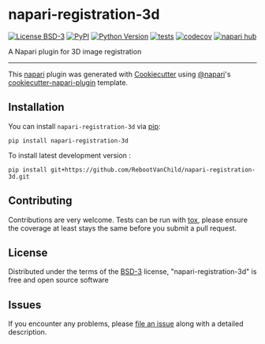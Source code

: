 # napari-registration-3d

[![License BSD-3](https://img.shields.io/pypi/l/napari-registration-3d.svg?color=green)](https://github.com/RebootVanChild/napari-registration-3d/raw/main/LICENSE)
[![PyPI](https://img.shields.io/pypi/v/napari-registration-3d.svg?color=green)](https://pypi.org/project/napari-registration-3d)
[![Python Version](https://img.shields.io/pypi/pyversions/napari-registration-3d.svg?color=green)](https://python.org)
[![tests](https://github.com/RebootVanChild/napari-registration-3d/workflows/tests/badge.svg)](https://github.com/RebootVanChild/napari-registration-3d/actions)
[![codecov](https://codecov.io/gh/RebootVanChild/napari-registration-3d/branch/main/graph/badge.svg)](https://codecov.io/gh/RebootVanChild/napari-registration-3d)
[![napari hub](https://img.shields.io/endpoint?url=https://api.napari-hub.org/shields/napari-registration-3d)](https://napari-hub.org/plugins/napari-registration-3d)

A Napari plugin for 3D image registration

----------------------------------

This [napari] plugin was generated with [Cookiecutter] using [@napari]'s [cookiecutter-napari-plugin] template.

<!--
Don't miss the full getting started guide to set up your new package:
https://github.com/napari/cookiecutter-napari-plugin#getting-started

and review the napari docs for plugin developers:
https://napari.org/stable/plugins/index.html
-->

## Installation

You can install `napari-registration-3d` via [pip]:

    pip install napari-registration-3d



To install latest development version :

    pip install git+https://github.com/RebootVanChild/napari-registration-3d.git


## Contributing

Contributions are very welcome. Tests can be run with [tox], please ensure
the coverage at least stays the same before you submit a pull request.

## License

Distributed under the terms of the [BSD-3] license,
"napari-registration-3d" is free and open source software

## Issues

If you encounter any problems, please [file an issue] along with a detailed description.

[napari]: https://github.com/napari/napari
[Cookiecutter]: https://github.com/audreyr/cookiecutter
[@napari]: https://github.com/napari
[MIT]: http://opensource.org/licenses/MIT
[BSD-3]: http://opensource.org/licenses/BSD-3-Clause
[GNU GPL v3.0]: http://www.gnu.org/licenses/gpl-3.0.txt
[GNU LGPL v3.0]: http://www.gnu.org/licenses/lgpl-3.0.txt
[Apache Software License 2.0]: http://www.apache.org/licenses/LICENSE-2.0
[Mozilla Public License 2.0]: https://www.mozilla.org/media/MPL/2.0/index.txt
[cookiecutter-napari-plugin]: https://github.com/napari/cookiecutter-napari-plugin

[file an issue]: https://github.com/RebootVanChild/napari-registration-3d/issues

[napari]: https://github.com/napari/napari
[tox]: https://tox.readthedocs.io/en/latest/
[pip]: https://pypi.org/project/pip/
[PyPI]: https://pypi.org/
